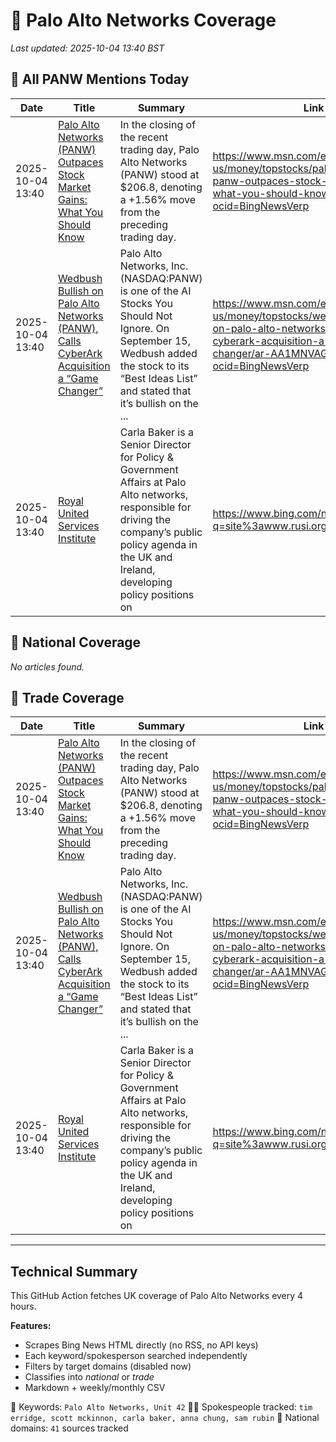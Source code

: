 # 🔐 Palo Alto Networks Coverage

_Last updated: 2025-10-04 13:40 BST_

## 📌 All PANW Mentions Today

| Date | Title | Summary | Link |
|------|--------|---------|------|
| 2025-10-04 13:40 | [Palo Alto Networks (PANW) Outpaces Stock Market Gains: What You Should Know](https://www.msn.com/en-us/money/topstocks/palo-alto-networks-panw-outpaces-stock-market-gains-what-you-should-know/ar-AA1NHbNw?ocid=BingNewsVerp) | In the closing of the recent trading day, Palo Alto Networks (PANW) stood at $206.8, denoting a +1.56% move from the preceding trading day. | https://www.msn.com/en-us/money/topstocks/palo-alto-networks-panw-outpaces-stock-market-gains-what-you-should-know/ar-AA1NHbNw?ocid=BingNewsVerp |
| 2025-10-04 13:40 | [Wedbush Bullish on Palo Alto Networks (PANW), Calls CyberArk Acquisition a “Game Changer”](https://www.msn.com/en-us/money/topstocks/wedbush-bullish-on-palo-alto-networks-panw-calls-cyberark-acquisition-a-game-changer/ar-AA1MNVAG?ocid=BingNewsVerp) | Palo Alto Networks, Inc. (NASDAQ:PANW) is one of the AI Stocks You Should Not Ignore. On September 15, Wedbush added the stock to its “Best Ideas List” and stated that it’s bullish on the ... | https://www.msn.com/en-us/money/topstocks/wedbush-bullish-on-palo-alto-networks-panw-calls-cyberark-acquisition-a-game-changer/ar-AA1MNVAG?ocid=BingNewsVerp |
| 2025-10-04 13:40 | [Royal United Services Institute](https://www.bing.com/news/search?q=site%3awww.rusi.org&FORM=NWBCLM) | Carla Baker is a Senior Director for Policy & Government Affairs at Palo Alto networks, responsible for driving the company’s public policy agenda in the UK and Ireland, developing policy positions on | https://www.bing.com/news/search?q=site%3awww.rusi.org&FORM=NWBCLM |

## 📰 National Coverage

_No articles found._

## 📘 Trade Coverage

| Date | Title | Summary | Link |
|------|--------|---------|------|
| 2025-10-04 13:40 | [Palo Alto Networks (PANW) Outpaces Stock Market Gains: What You Should Know](https://www.msn.com/en-us/money/topstocks/palo-alto-networks-panw-outpaces-stock-market-gains-what-you-should-know/ar-AA1NHbNw?ocid=BingNewsVerp) | In the closing of the recent trading day, Palo Alto Networks (PANW) stood at $206.8, denoting a +1.56% move from the preceding trading day. | https://www.msn.com/en-us/money/topstocks/palo-alto-networks-panw-outpaces-stock-market-gains-what-you-should-know/ar-AA1NHbNw?ocid=BingNewsVerp |
| 2025-10-04 13:40 | [Wedbush Bullish on Palo Alto Networks (PANW), Calls CyberArk Acquisition a “Game Changer”](https://www.msn.com/en-us/money/topstocks/wedbush-bullish-on-palo-alto-networks-panw-calls-cyberark-acquisition-a-game-changer/ar-AA1MNVAG?ocid=BingNewsVerp) | Palo Alto Networks, Inc. (NASDAQ:PANW) is one of the AI Stocks You Should Not Ignore. On September 15, Wedbush added the stock to its “Best Ideas List” and stated that it’s bullish on the ... | https://www.msn.com/en-us/money/topstocks/wedbush-bullish-on-palo-alto-networks-panw-calls-cyberark-acquisition-a-game-changer/ar-AA1MNVAG?ocid=BingNewsVerp |
| 2025-10-04 13:40 | [Royal United Services Institute](https://www.bing.com/news/search?q=site%3awww.rusi.org&FORM=NWBCLM) | Carla Baker is a Senior Director for Policy & Government Affairs at Palo Alto networks, responsible for driving the company’s public policy agenda in the UK and Ireland, developing policy positions on | https://www.bing.com/news/search?q=site%3awww.rusi.org&FORM=NWBCLM |


---

## Technical Summary

This GitHub Action fetches UK coverage of Palo Alto Networks every 4 hours.

**Features:**
- Scrapes Bing News HTML directly (no RSS, no API keys)
- Each keyword/spokesperson searched independently
- Filters by target domains (disabled now)
- Classifies into _national_ or _trade_
- Markdown + weekly/monthly CSV

📌 Keywords: `Palo Alto Networks, Unit 42`
🧑‍💼 Spokespeople tracked: `tim erridge, scott mckinnon, carla baker, anna chung, sam rubin`
📰 National domains: `41` sources tracked

